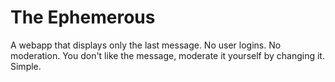 # The Ephemerous

A webapp that displays only the last message. No user logins. No moderation. You don't like the message, moderate it yourself by changing it. Simple.

